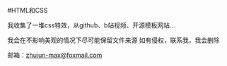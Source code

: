 #HTML和CSS

我收集了一堆css特效，从github、b站视频、开源模板网站...

我会在不影响美观的情况下尽可能保留文件来源 如有侵权，联系我，我会删除

邮箱：zhujun-max@foxmail.com
